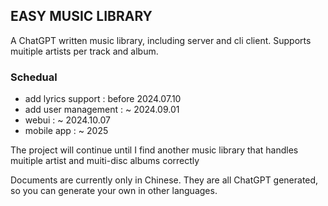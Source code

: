 ## EASY MUSIC LIBRARY

A ChatGPT written music library, including server and cli client. Supports muitiple artists per track and album.

### Schedual

- add lyrics support : before 2024.07.10
- add user management : ~ 2024.09.01
- webui : ~ 2024.10.07
- mobile app : ~ 2025

The project will continue until I find another music library that handles muitiple artist  and muiti-disc albums correctly

Documents are currently only in Chinese. They are all ChatGPT generated, so you can generate your own in other languages.